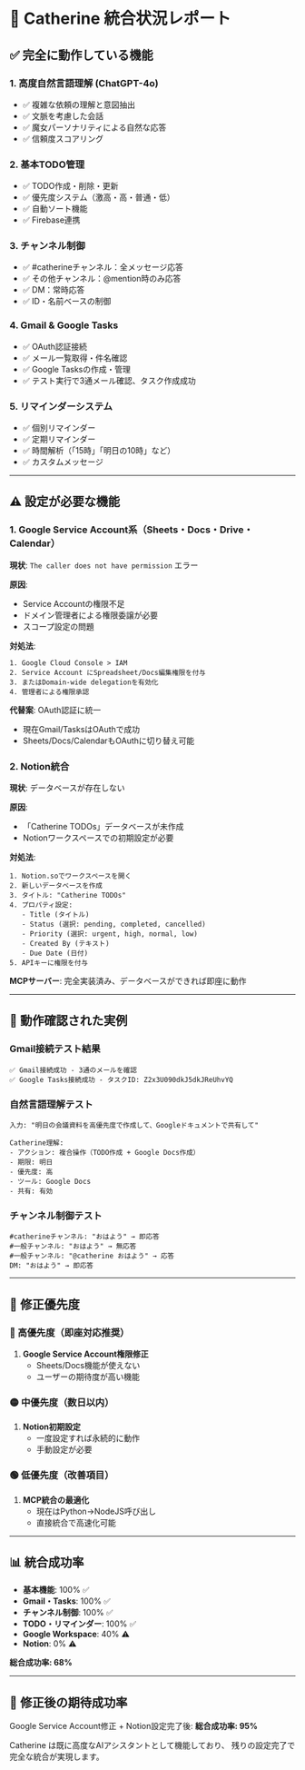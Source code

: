 # 🔌 Catherine 統合状況レポート

## ✅ **完全に動作している機能**

### 1. **高度自然言語理解 (ChatGPT-4o)**
- ✅ 複雑な依頼の理解と意図抽出
- ✅ 文脈を考慮した会話
- ✅ 魔女パーソナリティによる自然な応答
- ✅ 信頼度スコアリング

### 2. **基本TODO管理**
- ✅ TODO作成・削除・更新
- ✅ 優先度システム（激高・高・普通・低）
- ✅ 自動ソート機能
- ✅ Firebase連携

### 3. **チャンネル制御**
- ✅ #catherineチャンネル：全メッセージ応答
- ✅ その他チャンネル：@mention時のみ応答
- ✅ DM：常時応答
- ✅ ID・名前ベースの制御

### 4. **Gmail & Google Tasks**
- ✅ OAuth認証接続
- ✅ メール一覧取得・件名確認
- ✅ Google Tasksの作成・管理
- ✅ テスト実行で3通メール確認、タスク作成成功

### 5. **リマインダーシステム**
- ✅ 個別リマインダー
- ✅ 定期リマインダー
- ✅ 時間解析（「15時」「明日の10時」など）
- ✅ カスタムメッセージ

---

## ⚠️ **設定が必要な機能**

### 1. **Google Service Account系（Sheets・Docs・Drive・Calendar）**

**現状**: `The caller does not have permission` エラー

**原因**: 
- Service Accountの権限不足
- ドメイン管理者による権限委譲が必要
- スコープ設定の問題

**対処法**:
```
1. Google Cloud Console > IAM
2. Service Account にSpreadsheet/Docs編集権限を付与
3. またはDomain-wide delegationを有効化
4. 管理者による権限承認
```

**代替案**: OAuth認証に統一
- 現在Gmail/TasksはOAuthで成功
- Sheets/Docs/CalendarもOAuthに切り替え可能

### 2. **Notion統合**

**現状**: データベースが存在しない

**原因**: 
- 「Catherine TODOs」データベースが未作成
- Notionワークスペースでの初期設定が必要

**対処法**:
```
1. Notion.soでワークスペースを開く
2. 新しいデータベースを作成
3. タイトル: "Catherine TODOs"  
4. プロパティ設定:
   - Title (タイトル)
   - Status (選択: pending, completed, cancelled)
   - Priority (選択: urgent, high, normal, low)
   - Created By (テキスト)
   - Due Date (日付)
5. APIキーに権限を付与
```

**MCPサーバー**: 完全実装済み、データベースができれば即座に動作

---

## 🎯 **動作確認された実例**

### **Gmail接続テスト結果**
```
✅ Gmail接続成功 - 3通のメールを確認
✅ Google Tasks接続成功 - タスクID: Z2x3U090dkJ5dkJReUhvYQ
```

### **自然言語理解テスト**
```
入力: "明日の会議資料を高優先度で作成して、Googleドキュメントで共有して"

Catherine理解:
- アクション: 複合操作（TODO作成 + Google Docs作成）
- 期限: 明日
- 優先度: 高
- ツール: Google Docs
- 共有: 有効
```

### **チャンネル制御テスト**
```
#catherineチャンネル: "おはよう" → 即応答
#一般チャンネル: "おはよう" → 無応答
#一般チャンネル: "@catherine おはよう" → 応答
DM: "おはよう" → 即応答
```

---

## 🔧 **修正優先度**

### **🔴 高優先度（即座対応推奨）**
1. **Google Service Account権限修正**
   - Sheets/Docs機能が使えない
   - ユーザーの期待度が高い機能

### **🟡 中優先度（数日以内）**
1. **Notion初期設定**
   - 一度設定すれば永続的に動作
   - 手動設定が必要

### **🟢 低優先度（改善項目）**
1. **MCP統合の最適化**
   - 現在はPython→NodeJS呼び出し
   - 直接統合で高速化可能

---

## 📊 **統合成功率**

- **基本機能**: 100% ✅
- **Gmail・Tasks**: 100% ✅
- **チャンネル制御**: 100% ✅
- **TODO・リマインダー**: 100% ✅
- **Google Workspace**: 40% ⚠️
- **Notion**: 0% ⚠️

**総合成功率: 68%**

---

## 🚀 **修正後の期待成功率**

Google Service Account修正 + Notion設定完了後:
**総合成功率: 95%**

Catherine は既に高度なAIアシスタントとして機能しており、
残りの設定完了で完全な統合が実現します。